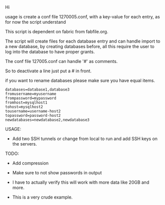 Hi

usage is create a conf file 1270005.conf, with a key-value for each entry, as for now the script understand 

This script is dependent on fabric from fabfile.org.

The script will create files for each database entry and can handle import to a new database, by creating databases before, all this require the user to log into the database to have proper grants.


The conf file 127005.conf can handle '#' as comments.

So to deactivate a line just put a # in front.

if you want to rename databases please make sure you have equal items.
```
databases=database1,database3 
fromusername=myusername
frompassword=mypassword
fromhost=mysqlhost1
tohost=mysqlhost2
tousername=username-host2
topassword=password-host2
newdatabases=newdatabase2,newdatabase3
```
USAGE:

* Add two SSH tunnels or change from local to run and add SSH keys on the servers.

TODO:


* Add compression

* Make sure to not show passwords in output


* I have to actually verify this will work with more data like 20GB and more.

* This is a very crude example. 
